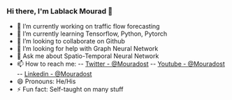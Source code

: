 ### Hi there, I'm Lablack Mourad 👋

- 🔭 I’m currently working on traffic flow forecasting
- 🌱 I’m currently learning Tensorflow, Python, Pytorch
- 👯 I’m looking to collaborate on Github
- 🤔 I’m looking for help with Graph Neural Network
- 💬 Ask me about Spatio-Temporal Neural Network
- 📫 How to reach me: 
-- [Twitter - @Mouradost](https://twitter.com/Mouradost) 
-- [Youtube - @Mouradost](https://www.youtube.com/channel/UCfy4kfBNPhFTJb6AIirukhg) 
-- [Linkedin - @Mouradost](https://www.linkedin.com/in/mouradost/)
- 😄 Pronouns: He/His
- ⚡ Fun fact: Self-taught on many stuff
